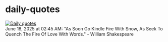 # daily-quotes
[![Daily quotes](https://github.com/ceepu8/daily-quotes/actions/workflows/daily-quote.yml/badge.svg)](https://github.com/ceepu8/daily-quotes/actions/workflows/daily-quote.yml)<br/>
June 18, 2025 at 02:45 AM: "As Soon Go Kindle Fire With Snow, As Seek To Quench The Fire Of Love With Words." - William Shakespeare
